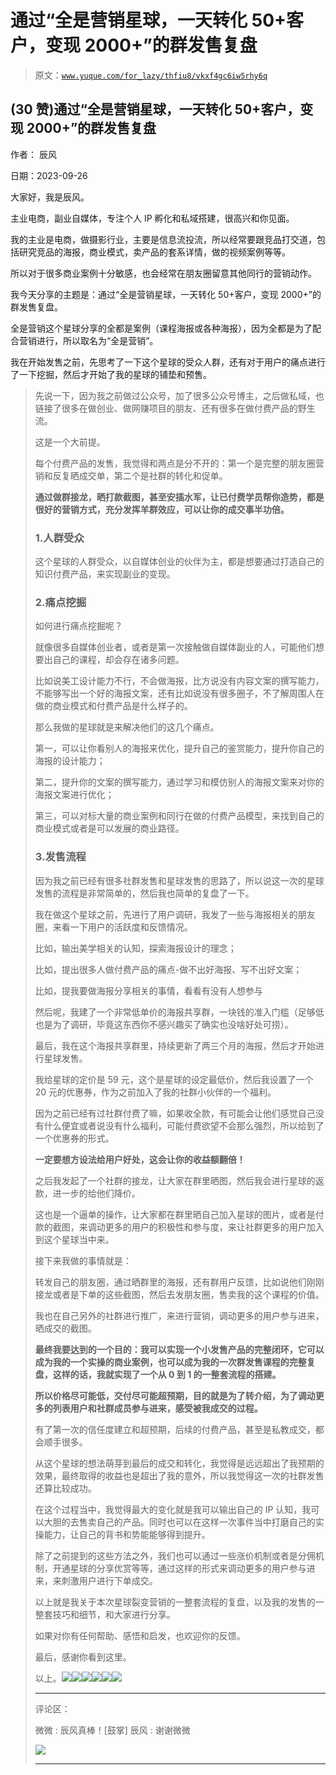 # 通过“全是营销星球，一天转化 50+客户，变现 2000+”的群发售复盘

> 原文：[`www.yuque.com/for_lazy/thfiu8/vkxf4gc6iw5rhy6q`](https://www.yuque.com/for_lazy/thfiu8/vkxf4gc6iw5rhy6q)

## (30 赞)通过“全是营销星球，一天转化 50+客户，变现 2000+”的群发售复盘

作者： 辰风

日期：2023-09-26

大家好，我是辰风。

主业电商，副业自媒体，专注个人 IP 孵化和私域搭建，很高兴和你见面。

我的主业是电商，做摄影行业，主要是信息流投流，所以经常要跟竞品打交道，包括研究竞品的海报，商业模式，卖产品的套系详情，做的视频案例等等。

所以对于很多商业案例十分敏感，也会经常在朋友圈留意其他同行的营销动作。

我今天分享的主题是：通过“全是营销星球，一天转化 50+客户，变现 2000+”的群发售复盘。

全是营销这个星球分享的全都是案例（课程海报或各种海报），因为全都是为了配合营销进行，所以取名为“全是营销”。

我在开始发售之前，先思考了一下这个星球的受众人群，还有对于用户的痛点进行了一下挖掘，然后才开始了我的星球的铺垫和预售。

> 先说一下，因为我之前做过公众号，加了很多公众号博主，之后做私域，也链接了很多在做创业、做网赚项目的朋友、还有很多在做付费产品的野生流。
> 
> 这是一个大前提。
> 
> 每个付费产品的发售，我觉得和两点是分不开的：第一个是完整的朋友圈营销和反复晒成交单，第二个是社群的转化和促单。
> 
> **通过做群接龙，晒打款截图，甚至安插水军，让已付费学员帮你造势，都是很好的营销方式，充分发挥羊群效应，可以让你的成交事半功倍。**
> 
> ### 1.人群受众
> 
> 这个星球的人群受众，以自媒体创业的伙伴为主，都是想要通过打造自己的知识付费产品，来实现副业的变现。
> 
> ### 2.痛点挖掘
> 
> 如何进行痛点挖掘呢？
> 
> 就像很多自媒体创业者，或者是第一次接触做自媒体副业的人，可能他们想要出自己的课程，却会存在诸多问题。
> 
> 比如说美工设计能力不行，不会做海报，比方说没有内容文案的撰写能力，不能够写出一个好的海报文案，还有比如说没有很多圈子，不了解周围人在做的商业模式和付费产品是什么样子的。
> 
> 那么我做的星球就是来解决他们的这几个痛点。
> 
> 第一，可以让你看别人的海报来优化，提升自己的鉴赏能力，提升你自己的海报的设计能力；
> 
> 第二，提升你的文案的撰写能力，通过学习和模仿别人的海报文案来对你的海报文案进行优化；
> 
> 第三，可以对标大量的商业案例和同行在做的付费产品模型，来找到自己的商业模式或者是可以发展的商业路径。
> 
> ### 3.发售流程
> 
> 因为我之前已经有很多社群发售和星球发售的思路了，所以说这一次的星球发售的流程是非常简单的，然后我也简单的复盘了一下。
> 
> 我在做这个星球之前，先进行了用户调研，我发了一些与海报相关的朋友圈，来看一下用户的活跃度和反馈情况。
> 
> 比如，输出美学相关的认知，探索海报设计的理念；
> 
> 比如，提出很多人做付费产品的痛点-做不出好海报、写不出好文案；
> 
> 比如，提我要做海报分享相关的事情，看看有没有人想参与
> 
> 然后呢，我建了一个非常低单价的海报共享群，一块钱的准入门槛（足够低也是为了调研，毕竟这东西你不感兴趣买了确实也没啥好处可捞）。
> 
> 最后，我在这个海报共享群里，持续更新了两三个月的海报，然后才开始进行星球发售。
> 
> 我给星球的定价是 59 元，这个是星球的设定最低价，然后我设置了一个 20 元的优惠券，作为之前加入了我的社群小伙伴的一个福利。
> 
> 因为之前已经有过社群付费了嘛，如果收全款，有可能会让他们感觉自己没有什么便宜或者说没有什么福利，可能付费欲望不会那么强烈，所以给到了一个优惠券的形式。
> 
> **一定要想方设法给用户好处，这会让你的收益额翻倍！**
> 
> 之后我发起了一个社群的接龙，让大家在群里晒图，然后我会进行星球的返款，进一步的给他们降价。
> 
> 这也是一个逼单的操作，让大家都在群里晒自己加入星球的图片，或者是付款的截图，来调动更多的用户的积极性和参与度，来让社群更多的用户加入到这个星球当中来。
> 
> 接下来我做的事情就是：
> 
> 转发自己的朋友圈，通过晒群里的海报，还有群用户反馈，比如说他们刚刚接龙或者是下单的这些截图，然后去发朋友圈，售卖我的这个课程的价值。
> 
> 我也在自己另外的社群进行推广，来进行营销，调动更多的用户参与进来，晒成交的截图。
> 
> **最终我要达到的一个目的：我可以实现一个小发售产品的完整闭环，它可以成为我的一个实操的商业案例，也可以成为我的一次群发售课程的完整复盘，这样的话，我就实现了一个从 0 到 1 的一整套流程的搭建。**
> 
> **所以价格尽可能低，交付尽可能超预期，目的就是为了转介绍，为了调动更多的列表用户和社群成员参与进来，感受被我成交的过程。**
> 
> 有了第一次的信任度建立和超预期，后续的付费产品，甚至是私教成交，都会顺手很多。
> 
> 从这个星球的想法萌芽到最后的成交和转化，我觉得是远远超出了我预期的效果，最终取得的收益也是超出了我的意外，所以我觉得这一次的社群发售还算比较成功。
> 
> 在这个过程当中，我觉得最大的变化就是我可以输出自己的 IP 认知，我可以大胆的去售卖自己的产品。同时也可以在这样一次事件当中打磨自己的实操能力，让自己的背书和势能能够得到提升。
> 
> 除了之前提到的这些方法之外，我们也可以通过一些涨价机制或者是分佣机制，开通星球的分享优赏等等，通过这样的形式来调动更多的用户参与进来，来刺激用户进行下单成交。
> 
> 以上就是我关于本次星球裂变营销的一整套流程的复盘，以及我的发售的一整套技巧和细节，和大家进行分享。
> 
> 如果对你有任何帮助、感悟和启发，也欢迎你的反馈。
> 
> 最后，感谢你看到这里。
> 
> 以上。![](img/5320f26c65d0bcae22868a6c2338c5b2.png)![](img/b7bdec4b66ba4919108bb5322539592c.png)![](img/b122ad37a18dcc16b45b4a8865eb5273.png)![](img/2c2331397b139edc5b6c74ea8f79219f.png)![](img/e16562efd1d4b75fb82936d98d141112.png)![](img/8110d90e061a6a75705567b356785743.png)
> 
> * * *
> 
> 评论区：
> 
> 微微 : 辰风真棒！[鼓掌]
> 辰风 : 谢谢微微
> 
> ![](img/1c37d505930596d12a88ab23e11aa07a.png)
> 
> * * *